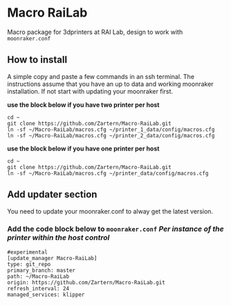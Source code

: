 # Macro RaiLab
 Macro package for 3dprinters at RAI Lab, design to work with `moonraker.conf`

## How to install
A simple copy and paste a few commands in an ssh terminal. The instructions assume that you have an up to data and working moonraker installation. If not start with updating your moonraker first.

**use the block below if you have two printer per host**
```
cd ~
git clone https://github.com/Zartern/Macro-RaiLab.git
ln -sf ~/Macro-RaiLab/macros.cfg ~/printer_1_data/config/macros.cfg
ln -sf ~/Macro-RaiLab/macros.cfg ~/printer_2_data/config/macros.cfg
```
**use the block below if you have one printer per host**
```
cd ~
git clone https://github.com/Zartern/Macro-RaiLab.git
ln -sf ~/Macro-RaiLab/macros.cfg ~/printer_data/config/macros.cfg
```
## Add updater section
You need to update your moonraker.conf to alway get the latest version.
### Add the code block below to `moonraker.conf` **_Per instance of the printer within the host control_**
```
#experimental
[update_manager Macro-RaiLab]
type: git_repo
primary_branch: master
path: ~/Macro-RaiLab
origin: https://github.com/Zartern/Macro-RaiLab.git
refresh_interval: 24
managed_services: klipper
```
